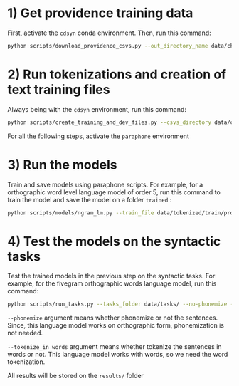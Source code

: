 # 1) Get providence training data
First, activate the `cdsyn` conda environment. Then, run this command:
```bash
python scripts/download_providence_csvs.py --out_directory_name data/children_csvs
```

# 2) Run tokenizations and creation of text training files

Always being with the `cdsyn` environment, run this command:

```bash
python scripts/create_training_and_dev_files.py --csvs_directory data/children_csvs/ --out_directory_name data/tokenized/
```

For all the following steps, activate the `paraphone` environment

# 3) Run the models

Train and save models using paraphone scripts. For example, for a orthographic word level language model of order 5, run this command to train the model and save the model on a folder `trained` :

```bash
python scripts/models/ngram_lm.py --train_file data/tokenized/train/providence_orthographic_form_tokenized_in_words.train --out_directory trained --out_filename bigram_lm_orthographic_form_tokenized_in_words --ngram_size 2
```

# 4) Test the models on the syntactic tasks

Test the trained models in the previous step on the syntactic tasks. For example, for the fivegram orthographic words language model, run this command:

```bash
python scripts/run_tasks.py --tasks_folder data/tasks/ --no-phonemize --tokenize_in_words --ngram_model trained/trigram_lm_orthographic_form_tokenized_in_words.json --out_filename trigram_lm_orthographic_form_tokenized_in_words
```

`--phonemize` argument means whether phonemize or not the sentences. Since, this language model works on orthographic form, phonemization is not needed.

`--tokenize_in_words` argument means whether tokenize the sentences in words or not. This language model works with words, so we need the word tokenization.

All results will be stored on the `results/` folder